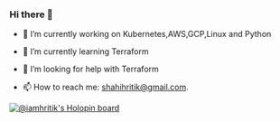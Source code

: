 ### Hi there 👋

<!--
**iamhritik/iamhritik** is a ✨ _special_ ✨ repository because its `README.md` (this file) appears on your GitHub profile.

Here are some ideas to get you started:
- 👯 I’m looking to collaborate on ...
- 💬 Ask me about ...
-->
- 🔭 I’m currently working on Kubernetes,AWS,GCP,Linux and Python
- 🌱 I’m currently learning Terraform

- 🤔 I’m looking for help with Terraform

- 📫 How to reach me: shahihritik@gmail.com.

[![@iamhritik's Holopin board](https://holopin.io/api/user/board?user=iamhritik)](https://holopin.io/@iamhritik)
